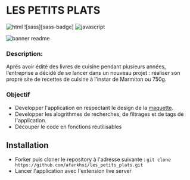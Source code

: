 # LES PETITS PLATS

![html][html5-badge]
![sass][sass-badge]
![javascript][javascript-badge]

![banner readme](src/assets/banniere/site.png)

### Description:

Après avoir édité des livres de cuisine pendant plusieurs années, l’entreprise a décidé de se lancer dans un nouveau projet : réaliser son propre site de recettes de cuisine à l’instar de Marmiton ou 750g. 

### Objectif

- Developper l'application en respectant le design de la [maquette](https://www.figma.com/file/LY5VQTAqnrAf0bWObOBrt8/Les-petits-plats---Maquette-2.0?type=design&node-id=0-1&mode=design).
- Developper les alogrithmes de recherches, de filtrages et de tags de l'application.
- Découper le code en fonctions réutilisables

## Installation

- Forker puis cloner le repository à l'adresse suivante :
  `git clone https://github.com/afarkhsi/les_petits_plats.git`
- Lancer l'application avec l'extension live server

<!-- BADGE LINKS -->

[html5-badge]: https://img.shields.io/badge/HTML5-E34F26?style=for-the-badge&logo=html5&logoColor=white
[scss-badge]: https://img.shields.io/badge/SASS-E22FE5?style=for-the-badge&logo=sass&logoColor=white
[javascript-badge]: https://img.shields.io/badge/JavaScript-F7DF1E?style=for-the-badge&logo=javascript&logoColor=black
